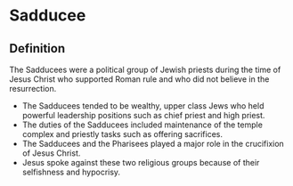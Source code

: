 # Sadducee

## Definition

The Sadducees were a political group of Jewish priests during the time of Jesus Christ who supported Roman rule and who did not believe in the resurrection.

* ​The Sadducees tended to be wealthy, upper class Jews who held powerful leadership positions such as chief priest and high priest.
* The duties of the Sadducees included maintenance of the temple complex and priestly tasks such as offering sacrifices.
* The Sadducees and the Pharisees played a major role in the crucifixion of Jesus Christ.
* Jesus spoke against these two religious groups because of their selfishness and hypocrisy.